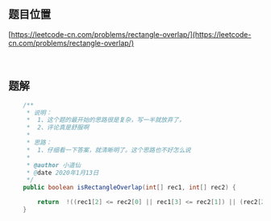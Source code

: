 ## 题目位置

[https://leetcode-cn.com/problems/rectangle-overlap/](https://leetcode-cn.com/problems/rectangle-overlap/)

<br/>

## 题解

```java
    /**
     * 说明：
     *  1、这个题的最开始的思路很是复杂，写一半就放弃了，
     *  2、评论真是舒服啊
     *
     * 思路：
     *  1、仔细看一下答案，就清晰明了。这个思路也不好怎么说
     *
     * @author 小道仙
     * @date 2020年1月13日
     */
    public boolean isRectangleOverlap(int[] rec1, int[] rec2) {

        return  !((rec1[2] <= rec2[0] || rec1[3] <= rec2[1]) || (rec2[2] <= rec1[0] || rec2[3] <= rec1[1]));
    }

```